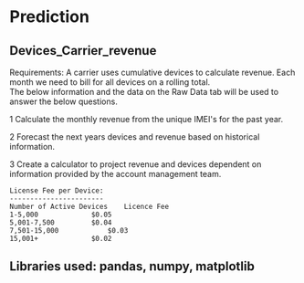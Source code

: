 # Prediction

Devices_Carrier_revenue
-----------------------
	
Requirements:
A carrier uses cumulative devices to calculate revenue. Each month we need to bill for all devices on a rolling total.		
The below information and the data on the Raw Data tab will be used to answer the below questions.		
		
1	Calculate the monthly revenue from the unique IMEI's for the past year.	

2	Forecast the next years devices and revenue based on historical information. 	

3	Create a calculator to project revenue and devices dependent on information provided by the account management team. 	
		
		
	License Fee per Device:
	----------------------- 
	Number of Active Devices	Licence Fee
	1-5,000				$0.05 
	5,001-7,500			$0.04 
	7,501-15,000			$0.03 
	15,001+				$0.02 
		

Libraries used: pandas, numpy, matplotlib
--
